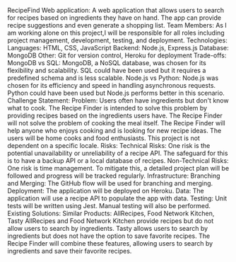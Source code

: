 RecipeFind Web application:
A web application that allows users to search for recipes based on ingredients they have on hand. The app can provide recipe suggestions and even generate a shopping list.
Team Members:
As I am working alone on this project,I will be responsible for all roles including project management, development, testing, and deployment.
Technologies:
Languages: HTML, CSS, JavaScript
Backend: Node.js, Express.js
Database: MongoDB
Other: Git for version control, Heroku for deployment
Trade-offs:
MongoDB vs SQL: MongoDB, a NoSQL database, was chosen for its flexibility and scalability. SQL could have been used but it requires a predefined schema and is less scalable.
Node.js vs Python: Node.js was chosen for its efficiency and speed in handling asynchronous requests. Python could have been used but Node.js performs better in this scenario.
Challenge Statement:
Problem: Users often have ingredients but don't know what to cook. The Recipe Finder is intended to solve this problem by providing recipes based on the ingredients users have.
The Recipe Finder will not solve the problem of cooking the meal itself.
The Recipe Finder will help anyone who enjoys cooking and is looking for new recipe ideas. The users will be home cooks and food enthusiasts.
This project is not dependent on a specific locale.
Risks:
Technical Risks: One risk is the potential unavailability or unreliability of a recipe API. The safeguard for this is to have a backup API or a local database of recipes.
Non-Technical Risks: One risk is time management. To mitigate this, a detailed project plan will be followed and progress will be tracked regularly.
Infrastructure:
Branching and Merging: The GitHub flow will be used for branching and merging.
Deployment: The application will be deployed on Heroku.
Data: The application will use a recipe API to populate the app with data.
Testing: Unit tests will be written using Jest. Manual testing will also be performed.
Existing Solutions:
Similar Products: AllRecipes, Food Network Kitchen, Tasty
AllRecipes and Food Network Kitchen provide recipes but do not allow users to search by ingredients. Tasty allows users to search by ingredients but does not have the option to save favorite recipes. The Recipe Finder will combine these features, allowing users to search by ingredients and save their favorite recipes.



